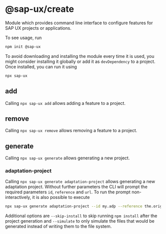 # @sap-ux/create
Module which provides command line interface to configure features for SAP UX projects or applications.

To see usage, run

```sh
npm init @sap-ux 
```

To avoid downloading and installing the module every time it is used, you might consider installing it globally or add it as `devDependency` to a project. Once installed, you can run it using

```sh
npx sap-ux
```

## add
Calling `npx sap-ux add` allows adding a feature to a project.

## remove
Calling `npx sap-ux remove` allows removing a feature to a project.

## generate
Calling `npx sap-ux generate` allows generating a new project.

### adaptation-project
Calling `npx sap-ux generate adaptation-project` allows generating a new adaptation project. Without further parameters the CLI will prompt the required parameters `id`, `reference` and `url`. To run the prompt non-interactively, it is also possible to execute
```sh
npx sap-ux generate adaptation-project --id my.adp --reference the.original.app --url http://my.sapsystem.example
```
Additional options are `--skip-install` to skip running `npm install` after the project generation and `--simulate` to only simulate the files that would be generated instead of writing them to the file system.